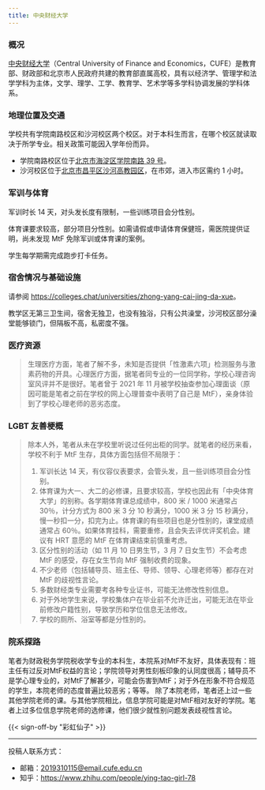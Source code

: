 ```yaml
---
title: 中央财经大学
---
```


### 概况

[中央财经大学](https://www.cufe.edu.cn/)（Central University of Finance and Economics，CUFE）是教育部、财政部和北京市人民政府共建的教育部直属高校，具有以经济学、管理学和法学学科为主体，文学、理学、工学、教育学、艺术学等多学科协调发展的学科体系。

### 地理位置及交通

学校共有学院南路校区和沙河校区两个校区。对于本科生而言，在哪个校区就读取决于所学专业。相关政策可能因入学年份而异。

- 学院南路校区位于[北京市海淀区学院南路 39 号](https://amap.com/place/B000A6EA36)。
- 沙河校区位于[北京市昌平区沙河高教园区](https://amap.com/place/B000A85ZAP)，在市郊，进入市区需约 1 小时。

### 军训与体育

军训时长 14 天，对头发长度有限制，一些训练项目会分性别。

体育课要求较高，部分项目分性别。如需请假或申请体育保健班，需医院提供证明，尚未发现 MtF 免除军训或体育课的案例。

学生每学期需完成跑步打卡任务。

### 宿舍情况与基础设施

请参阅 <https://colleges.chat/universities/zhong-yang-cai-jing-da-xue>。

教学区无第三卫生间，宿舍无独卫，也没有独浴，只有公共澡堂，沙河校区部分澡堂能够锁门，但隔板不高，私密度不强。

### 医疗资源

> 生理医疗方面，笔者了解不多，未知是否提供「性激素六项」检测服务与激素药物的开具。心理医疗方面，据笔者同专业的一位同学称，学校心理咨询室风评并不是很好。笔者曾于 2021 年 11 月被学校抽查参加心理面谈（原因可能是笔者之前在学校的网上心理普查中表明了自己是 MtF），亲身体验到了学校心理老师的恶劣态度。

### LGBT 友善梗概

> 除本人外，笔者从未在学校里听说过任何出柜的同学。就笔者的经历来看，学校不利于 MtF 生存，具体方面包括但不局限于：
>
> 1. 军训长达 14 天，有仪容仪表要求，会管头发，且一些训练项目会分性别。
> 1. 体育课为大一、大二的必修课，且要求较高，学校也因此有「中央体育大学」的别称。各学期体育课总成绩中，800 米 / 1000 米通常占 30％，计分方式为 800 米 3 分 10 秒满分，1000 米 3 分 15 秒满分，慢一秒扣一分，扣完为止。体育课的有些项目也是分性别的，课堂成绩通常占 60％。如果体育挂科，需要重修，且会失去评优评奖机会。建议有 HRT 意愿的 MtF 在体育课结束前慎重考虑。
> 1. 区分性别的活动（如 11 月 10 日男生节，3 月 7 日女生节）不会考虑 MtF 的感受，存在女生节向 MtF 强制收费的现象。
> 1. 不少老师（包括辅导员、班主任、导师、领导、心理老师等）都存在对 MtF 的歧视性言论。
> 1. 多数财经类专业需要考各种专业证书，可能无法修改性别信息。
> 1. 对于外地学生来说，学校集体户在毕业前不允许迁出，可能无法在毕业前修改户籍性别，导致学历和学位信息无法修改。
> 1. 学校的厕所、浴室等都是分性别的。

### 院系探路

笔者为财政税务学院税收学专业的本科生，本院系对MtF不友好，具体表现有：班主任有过反对MtF权益的言论；学院领导对男性刻板印象的认同度很高；辅导员不是学心理专业的，对MtF了解甚少，可能会伤害到MtF；对于外在形象不符合规范的学生，本院老师的态度普遍比较恶劣；等等。
除了本院老师，笔者还上过一些其他学院老师的课。与其他学院相比，信息学院可能是对MtF相对友好的学院。笔者上过多位信息学院老师的选修课，他们很少就性别问题发表歧视性言论。

{{< sign-off-by "彩虹仙子" >}}

<hr>

投稿人联系方式：

- 邮箱：<2019310115@email.cufe.edu.cn>
- 知乎：<https://www.zhihu.com/people/ying-tao-girl-78>
